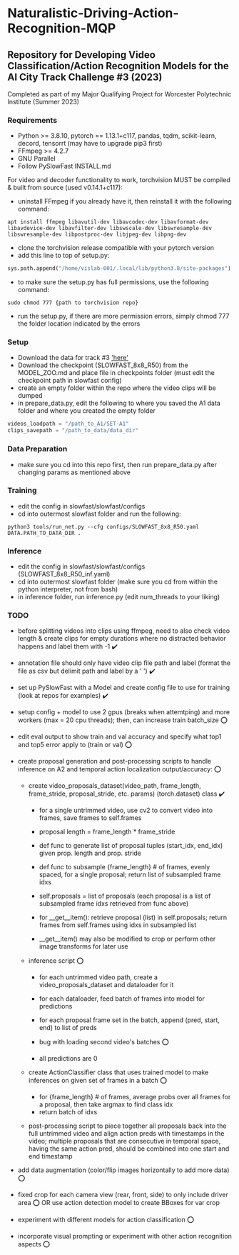 # Naturalistic-Driving-Action-Recognition-MQP

## Repository for Developing Video Classification/Action Recognition Models for the AI City Track Challenge #3 (2023)
 
Completed as part of my Major Qualifying Project for Worcester Polytechnic Institute (Summer 2023)

### Requirements
- Python >= 3.8.10, pytorch == 1.13.1+c117, pandas, tqdm, scikit-learn, decord, tensorrt (may have to upgrade pip3 first)
- FFmpeg >= 4.2.7 
- GNU Parallel 
- Follow PySlowFast INSTALL.md 

For video and decoder functionality to work, torchvision MUST be compiled & built from source (used v0.14.1+c117): 
- uninstall FFmpeg if you already have it, then reinstall it with the following command:
```console
apt install ffmpeg libavutil-dev libavcodec-dev libavformat-dev libavdevice-dev libavfilter-dev libswscale-dev libswresample-dev libswresample-dev libpostproc-dev libjpeg-dev libpng-dev
```
- clone the torchvision release compatible with your pytorch version
- add this line to top of setup.py: 
```python
sys.path.append("/home/vislab-001/.local/lib/python3.8/site-packages")
```
- to make sure the setup.py has full permissions, use the following command:
```console
sudo chmod 777 {path to torchvision repo}
```
- run the setup.py, if there are more permission errors, simply chmod 777 the folder location indicated by the errors


### Setup
- Download the data for track #3 ['here'](https://www.aicitychallenge.org/2023-data-and-evaluation/)
- Download the checkpoint (SLOWFAST_8x8_R50) from the MODEL_ZOO.md and place file in checkpoints folder (must edit the checkpoint path in slowfast config)
- create an empty folder within the repo where the video clips will be dumped 
- in prepare_data.py, edit the following to where you saved the A1 data folder and where you created the empty folder
```python
videos_loadpath = "/path_to_A1/SET-A1"
clips_savepath = "/path_to_data/data_dir"
```

### Data Preparation
- make sure you cd into this repo first, then run prepare_data.py after changing params as mentioned above

### Training
- edit the config in slowfast/slowfast/configs
- cd into outermost slowfast folder and run the following:
```console
python3 tools/run_net.py --cfg configs/SLOWFAST_8x8_R50.yaml DATA.PATH_TO_DATA_DIR .
```

### Inference
- edit the config in slowfast/slowfast/configs (SLOWFAST_8x8_R50_inf.yaml)
- cd into outermost slowfast folder (make sure you cd from within the python interpreter, not from bash)
- in inference folder, run inference.py (edit num_threads to your liking)

### TODO
- before splitting videos into clips using ffmpeg, 
    need to also check video length &
    create clips for empty durations where no distracted behavior happens and label them with -1 :heavy_check_mark:

- annotation file should only have video clip file path and label (format the file as csv but delimit path and label by a ' ') :heavy_check_mark:

- set up PySlowFast with a Model and create config file to use for training (look at repos for examples) :heavy_check_mark:

- setup config + model to use 2 gpus (breaks when attemtping) and more workers (max = 20 cpu threads); then, can increase train batch_size :o:

- edit eval output to show train and val accuracy and specify what top1 and top5 error apply to (train or val) :o:

- create proposal generation and post-processing scripts to handle inference on A2 and temporal action localization output/accuracy: :o:
    - create video_proposals_dataset(video_path, frame_length, frame_stride, proposal_stride, etc. params) (torch.dataset) class :heavy_check_mark:
        - for a single untrimmed video, use cv2 to convert video into frames, save frames to self.frames
        - proposal length = frame_length * frame_stride
        - def func to generate list of proposal tuples (start_idx, end_idx) given prop. length and prop. stride
        - def func to subsample {frame_length} # of frames, evenly spaced, for a single proposal; return list of subsampled frame idxs
        - self.proposals = list of proposals (each proposal is a list of subsampled frame idxs retrieved from func above)

        - for __get__item(): retrieve proposal (list) in self.proposals; return frames from self.frames using idxs in subsampled list 
        - __get__item() may also be modified to crop or perform other image transforms for later use

    - inference script :o:
        - for each untrimmed video path, create a video_proposals_dataset and dataloader for it
        - for each dataloader, feed batch of frames into model for predictions
        - for each proposal frame set in the batch, append (pred, start, end) to list of preds

        - bug with loading second video's batches :o:
        - all predictions are 0

    - create ActionClassifier class that uses trained model to make inferences on given set of frames in a batch :o:
        - for {frame_length} # of frames, average probs over all frames for a proposal, then take argmax to find class idx
        - return batch of idxs

    - post-processing script to piece together all proposals back into the full untrimmed video and align action preds with timestamps
    in the video; multiple proposals that are consecutive in temporal space, having the same action pred, should be combined into one start and end timestamp

- add data augmentation (color/flip images horizontally to add more data) :o:

- fixed crop for each camera view (rear, front, side) to only include driver area :o:
    OR 
    use action detection model to create BBoxes for var crop

- experiment with different models for action classification :o:

- incorporate visual prompting or experiment with other action recognition aspects :o:
